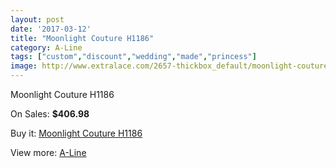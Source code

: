 ```yaml
---
layout: post
date: '2017-03-12'
title: "Moonlight Couture H1186"
category: A-Line
tags: ["custom","discount","wedding","made","princess"]
image: http://www.extralace.com/2657-thickbox_default/moonlight-couture-h1186.jpg
---
```

Moonlight Couture H1186

On Sales: **$406.98**
<a href="https://www.extralace.com/a-line/1261-moonlight-couture-h1186.html"><amp-img layout="responsive" width="600" height="600" src="//www.extralace.com/2657-thickbox_default/moonlight-couture-h1186.jpg" alt="Moonlight Couture H1186 0" /></a>
<a href="https://www.extralace.com/a-line/1261-moonlight-couture-h1186.html"><amp-img layout="responsive" width="600" height="600" src="//www.extralace.com/2658-thickbox_default/moonlight-couture-h1186.jpg" alt="Moonlight Couture H1186 1" /></a>

Buy it: [Moonlight Couture H1186](https://www.extralace.com/a-line/1261-moonlight-couture-h1186.html "Moonlight Couture H1186")

View more: [A-Line](https://www.extralace.com/2-a-line "A-Line")